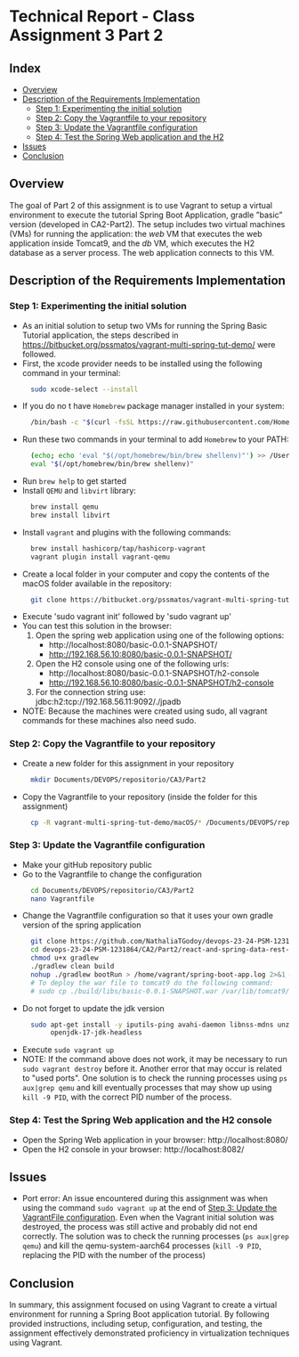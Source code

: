 # Technical Report - Class Assignment 3 Part 2

## Index

- [Overview](#overview)
- [Description of the Requirements Implementation](#description-of-the-requirements-implementation)
    - [Step 1: Experimenting the initial solution](#step-1-experimenting-the-initial-solution)
    - [Step 2: Copy the Vagrantfile to your repository](#step-2-copy-the-vagrantfile-to-your-repository)
    - [Step 3: Update the Vagrantfile configuration](#step-3-update-the-vagrantfile-configuration)
    - [Step 4: Test the Spring Web application and the H2 ](#step-4-test-the-spring-web-application-and-the-h2-console)
- [Issues](#issues)
- [Conclusion](#conclusion)

## Overview
The goal of Part 2 of this assignment is to use Vagrant to setup a virtual environment to execute the tutorial Spring 
Boot Application, gradle ”basic” version (developed in CA2-Part2). The setup includes two virtual machines (VMs) for running 
the application: the *web* VM that executes the web application inside Tomcat9, and the *db* VM, which executes the H2 
database as a server process. The web application connects to this VM.

## Description of the Requirements Implementation

### Step 1: Experimenting the initial solution
- As an initial solution to setup two VMs for running the Spring Basic Tutorial application, the steps described in
https://bitbucket.org/pssmatos/vagrant-multi-spring-tut-demo/ were followed.
- First, the xcode provider needs to be installed using the following command in your terminal:
  ```bash
    sudo xcode-select --install
  ```
- If you do no t have `Homebrew` package manager installed in your system:
  ```bash
    /bin/bash -c "$(curl -fsSL https://raw.githubusercontent.com/Homebrew/install/HEAD/install.sh)"
  ```
- Run these two commands in your terminal to add `Homebrew` to your PATH:
  ```bash
    (echo; echo 'eval "$(/opt/homebrew/bin/brew shellenv)"') >> /Users/nathaliagodoy/.zprofile
    eval "$(/opt/homebrew/bin/brew shellenv)"
  ```
- Run `brew help` to get started
- Install `QEMU` and `libvirt` library:
  ```bash
    brew install qemu
    brew install libvirt
  ```
- Install `vagrant` and plugins with the following commands:
  ```bash
    brew install hashicorp/tap/hashicorp-vagrant
    vagrant plugin install vagrant-qemu
  ```
- Create a local folder in your computer and copy the contents of the macOS folder available in the repository:
  ```bash
    git clone https://bitbucket.org/pssmatos/vagrant-multi-spring-tut-demo/
  ```
- Execute 'sudo vagrant init' followed by 'sudo vagrant up'
- You can test this solution in the browser:
  1. Open the spring web application using one of the following options:
     * http://localhost:8080/basic-0.0.1-SNAPSHOT/
     * http://192.168.56.10:8080/basic-0.0.1-SNAPSHOT/
  2. Open the H2 console using one of the following urls:
     * http://localhost:8080/basic-0.0.1-SNAPSHOT/h2-console
     * http://192.168.56.10:8080/basic-0.0.1-SNAPSHOT/h2-console
  3. For the connection string use: jdbc:h2:tcp://192.168.56.11:9092/./jpadb
- NOTE: Because the machines were created using sudo, all vagrant commands for these machines also need sudo.

### Step 2: Copy the Vagrantfile to your repository
- Create a new folder for this assignment in your repository
  ```bash
    mkdir Documents/DEVOPS/repositorio/CA3/Part2
  ```
- Copy the Vagrantfile to your repository (inside the folder for this assignment)
  ```bash
    cp -R vagrant-multi-spring-tut-demo/macOS/* /Documents/DEVOPS/repositorio/CA3/Part2
  ```

### Step 3: Update the Vagrantfile configuration
- Make your gitHub repository public
- Go to the Vagrantfile to change the configuration
  ```bash
    cd Documents/DEVOPS/repositorio/CA3/Part2
    nano Vagrantfile
  ```
- Change the Vagrantfile configuration so that it uses your own gradle version of the spring application
  ```bash
    git clone https://github.com/NathaliaTGodoy/devops-23-24-PSM-1231864.git
    cd devops-23-24-PSM-1231864/CA2/Part2/react-and-spring-data-rest-basic
    chmod u+x gradlew
    ./gradlew clean build
    nohup ./gradlew bootRun > /home/vagrant/spring-boot-app.log 2>&1 &
    # To deploy the war file to tomcat9 do the following command:
    # sudo cp ./build/libs/basic-0.0.1-SNAPSHOT.war /var/lib/tomcat9/webapps
  ```
- Do not forget to update the jdk version
  ```bash
    sudo apt-get install -y iputils-ping avahi-daemon libnss-mdns unzip \
         openjdk-17-jdk-headless
  ```
- Execute `sudo vagrant up`
- NOTE: If the command above does not work, it may be necessary to run `sudo vagrant destroy` before it. Another error
that may occur is related to "used ports". One solution is to check the running processes using `ps aux|grep qemu` and
kill eventually processes that may show up using `kill -9 PID`, with the correct PID number of the process.

### Step 4: Test the Spring Web application and the H2 console
- Open the Spring Web application in your browser: http://localhost:8080/
- Open the H2 console in your browser: http://localhost:8082/

## Issues
- Port error: An issue encountered during this assignment was when using the command `sudo vagrant up` at the end of
[Step 3: Update the VagrantFile configuration](#step-3-update-the-vagrantfile-configuration). Even when the Vagrant initial 
solution was destroyed, the process was still active and probably did not end correctly. The solution was to check the 
running processes (`ps aux|grep qemu`) and kill the qemu-system-aarch64 processes (`kill -9 PID`, replacing the PID with 
the number of the process)

## Conclusion
In summary, this assignment focused on using Vagrant to create a virtual environment for running a Spring Boot application 
tutorial. By following provided instructions, including setup, configuration, and testing, the assignment effectively 
demonstrated proficiency in virtualization techniques using Vagrant.






